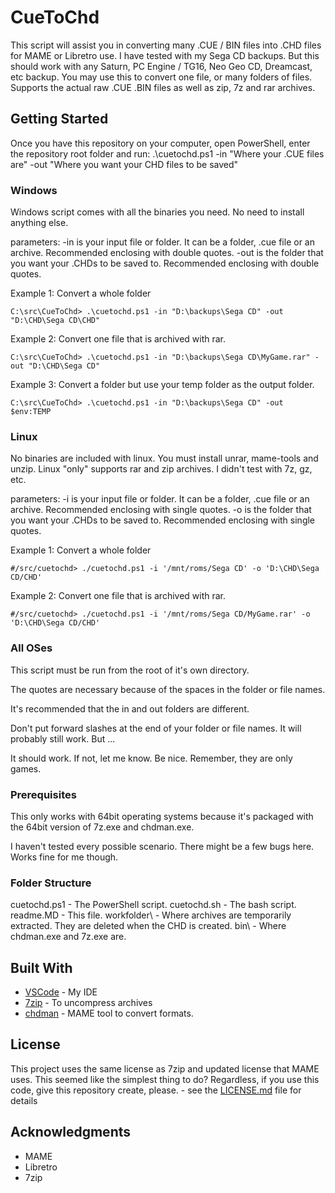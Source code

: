 # CueToChd

This script will assist you in converting many .CUE / BIN files into .CHD files for MAME or Libretro use. I have tested with my Sega CD backups. But this should work with any Saturn, PC Engine / TG16, Neo Geo CD, Dreamcast, etc backup. You may use this to convert one file, or many folders of files. Supports the actual raw .CUE .BIN files as well as zip, 7z and rar archives.

## Getting Started

Once you have this repository on your computer, open PowerShell, enter the repository root folder and run:
.\cuetochd.ps1 -in "Where your .CUE files are" -out "Where you want your CHD files to be saved"

### Windows
Windows script comes with all the binaries you need. No need to install anything else.

parameters:
-in is your input file or folder. It can be a folder, .cue file or an archive. Recommended enclosing with double quotes.
-out is the folder that you want your .CHDs to be saved to. Recommended enclosing with double quotes.

Example 1: Convert a whole folder
```
C:\src\CueToChd> .\cuetochd.ps1 -in "D:\backups\Sega CD" -out "D:\CHD\Sega CD\CHD"
```
Example 2: Convert one file that is archived with rar.
```
C:\src\CueToChd> .\cuetochd.ps1 -in "D:\backups\Sega CD\MyGame.rar" -out "D:\CHD\Sega CD"
```
Example 3: Convert a folder but use your temp folder as the output folder.
```
C:\src\CueToChd> .\cuetochd.ps1 -in "D:\backups\Sega CD" -out $env:TEMP
```

### Linux
No binaries are included with linux. You must install unrar, mame-tools and unzip.
Linux "only" supports rar and zip archives. I didn't test with 7z, gz, etc.

parameters:
-i is your input file or folder. It can be a folder, .cue file or an archive. Recommended enclosing with single quotes.
-o is the folder that you want your .CHDs to be saved to. Recommended enclosing with single quotes.

Example 1: Convert a whole folder
```
#/src/cuetochd> ./cuetochd.ps1 -i '/mnt/roms/Sega CD' -o 'D:\CHD\Sega CD/CHD'
```
Example 2: Convert one file that is archived with rar.
```
#/src/cuetochd> ./cuetochd.ps1 -i '/mnt/roms/Sega CD/MyGame.rar' -o 'D:\CHD\Sega CD/CHD'
```
### All OSes
This script must be run from the root of it's own directory.

The quotes are necessary because of the spaces in the folder or file names.

It's recommended that the in and out folders are different.

Don't put forward slashes at the end of your folder or file names. It will probably still work. But ...

It should work. If not, let me know. Be nice. Remember, they are only games.

### Prerequisites

This only works with 64bit operating systems because it's packaged with the 64bit version of 7z.exe and chdman.exe.

I haven't tested every possible scenario. There might be a few bugs here. Works fine for me though.

### Folder Structure

cuetochd.ps1 - The PowerShell script.
cuetochd.sh - The bash script.
readme.MD - This file.
workfolder\ - Where archives are temporarily extracted. They are deleted when the CHD is created.
bin\ - Where chdman.exe and 7z.exe are.

## Built With

* [VSCode](https://code.visualstudio.com/) - My IDE
* [7zip](https://www.7-zip.org/) - To uncompress archives
* [chdman](https://github.com/mamedev/mame/blob/master/src/tools/chdman.cpp) - MAME tool to convert formats.


## License

This project uses the same license as 7zip and updated license that MAME uses. This seemed like the simplest thing to do? Regardless, if you use this code, give this repository create, please. - see the [LICENSE.md](LICENSE.md) file for details

## Acknowledgments

* MAME
* Libretro
* 7zip
